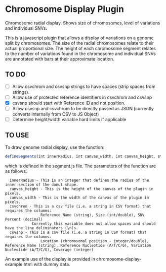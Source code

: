 # Chromosome Display Plugin

Chromosome radial display.  Shows size of chromosomes, level of variations and individual SNVs.

This is a javascript plugin that allows a display of variations on a genome split by chromosomes.  The size of the radial chromosomes relate to their actual proportional size.  The height of each chromosome segment relates to the number of variations found in the chromosome and individual SNVs are annotated with bars at their approximate location.

TO DO
------
- [ ] Allow csvchrom and csvsnp strings to have spaces (strip spaces from strings).
- [ ] Allow use of protected reference identifiers in csvchrom and csvsnp
- [x] csvsnp should start with Reference ID and not position.
- [ ] Allow csvsnp and csvchrom to be directly passed as JSON (currently converts internally from CSV to JS Object)
- [ ] Determine height/width variable hard limits if applicable

TO USE
------

To draw genome radial display, use the function: 
```javascript
defineSegments(int innerRadius, int canvas_width, int canvas_height, string csvchrom, string csvsnp)
``` 

which is defined in the segment.js file.  The parameters of the function are as follows:

```
  innerRadius - This is an integer that defines the radius of the inner section of the donut shape.
  canvas_height - This is the height of the canvas of the plugin in pixels.
  canvas_width - This is the width of the canvas of the plugin in pixels.
  csvchrom - This is a csv file (i.e. a string in CSV format) that requires the columns:
				Reference Name (string), Size (int/double), SNV Percent (decimal)
			Currently this variable does not allow spaces and should have the line deliminators (\n)s.
  csvsnp - This is a csv file (i.e. a string in CSV format) that requires the columns:
				Location (chromosomal position - integer/double), Reference Name (string), Reference Nucleotide (A/T/C/G), Variation Nucleotide (A/T/C/G), Coverage (integer)
```				

An example use of the display is provided in chromosome-display-example.html with dummy data.
